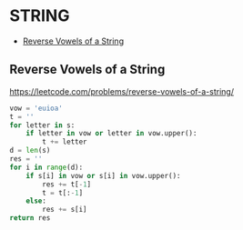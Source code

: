 # STRING

+ [Reverse Vowels of a String](#reverse-vowels-of-a-string)
<!---->
## Reverse Vowels of a String

https://leetcode.com/problems/reverse-vowels-of-a-string/

```python
vow = 'euioa'
t = ''
for letter in s:
    if letter in vow or letter in vow.upper():
        t += letter
d = len(s)
res = ''
for i in range(d):
    if s[i] in vow or s[i] in vow.upper():
        res += t[-1]
        t = t[:-1]
    else:
        res += s[i]
return res
```

